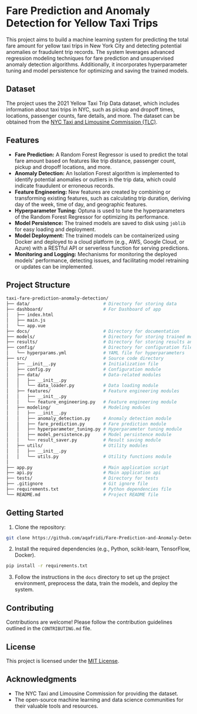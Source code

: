 # Fare Prediction and Anomaly Detection for Yellow Taxi Trips

This project aims to build a machine learning system for predicting the total fare amount for yellow taxi trips in New York City and detecting potential anomalies or fraudulent trip records. The system leverages advanced regression modeling techniques for fare prediction and unsupervised anomaly detection algorithms. Additionally, it incorporates hyperparameter tuning and model persistence for optimizing and saving the trained models.

## Dataset

The project uses the 2021 Yellow Taxi Trip Data dataset, which includes information about taxi trips in NYC, such as pickup and dropoff times, locations, passenger counts, fare details, and more. The dataset can be obtained from the [NYC Taxi and Limousine Commission (TLC)](https://www1.nyc.gov/site/tlc/about/tlc-trip-record-data.page).

## Features

- **Fare Prediction:** A Random Forest Regressor is used to predict the total fare amount based on features like trip distance, passenger count, pickup and dropoff locations, and more.
- **Anomaly Detection:** An Isolation Forest algorithm is implemented to identify potential anomalies or outliers in the trip data, which could indicate fraudulent or erroneous records.
- **Feature Engineering:** New features are created by combining or transforming existing features, such as calculating trip duration, deriving day of the week, time of day, and geographic features.
- **Hyperparameter Tuning:** Optuna is used to tune the hyperparameters of the Random Forest Regressor for optimizing its performance.
- **Model Persistence:** The trained models are saved to disk using `joblib` for easy loading and deployment.
- **Model Deployment:** The trained models can be containerized using Docker and deployed to a cloud platform (e.g., AWS, Google Cloud, or Azure) with a RESTful API or serverless function for serving predictions.
- **Monitoring and Logging:** Mechanisms for monitoring the deployed models' performance, detecting issues, and facilitating model retraining or updates can be implemented.

## Project Structure
```bash
taxi-fare-prediction-anomaly-detection/
├── data/                            # Directory for storing data
├── dashboard/                       # For Dashboard of app
│   ├── index.html
│   ├── main.js
│   └── app.vue
├── docs/                            # Directory for documentation
├── models/                          # Directory for storing trained models
├── results/                         # Directory for storing results and logs
├── config/                          # Directory for configuration files
│   └── hyperparams.yml              # YAML file for hyperparameters
├── src/                             # Source code directory
│   ├── __init__.py                  # Initialization file
│   ├── config.py                    # Configuration module
│   ├── data/                        # Data-related modules
│   │   ├── __init__.py
│   │   └── data_loader.py           # Data loading module
│   ├── features/                    # Feature engineering modules
│   │   ├── __init__.py
│   │   └── feature_engineering.py   # Feature engineering module
│   ├── modeling/                    # Modeling modules
│   │   ├── __init__.py
│   │   ├── anomaly_detection.py     # Anomaly detection module
│   │   ├── fare_prediction.py       # Fare prediction module
│   │   ├── hyperparameter_tuning.py # Hyperparameter tuning module
│   │   ├── model_persistence.py     # Model persistence module
│   │   └── result_saver.py          # Result saving module
│   ├── utils/                       # Utility modules
│   │   ├── __init__.py
│   │   └── utils.py                 # Utility functions module
│   
├── app.py                           # Main application script
├── api.py                           # Main application api
├── tests/                           # Directory for tests
├── .gitignore                       # Git ignore file
├── requirements.txt                 # Python dependencies file
└── README.md                        # Project README file

```

## Getting Started

1. Clone the repository:
```bash
git clone https://github.com/aqafridi/Fare-Prediction-and-Anomaly-Detection-for-Taxi-Trips.git
```
2. Install the required dependencies (e.g., Python, scikit-learn, TensorFlow, Docker).
```bash
pip install -r requirements.txt
```

3. Follow the instructions in the `docs` directory to set up the project environment, preprocess the data, train the models, and deploy the system.


## Contributing

Contributions are welcome! Please follow the contribution guidelines outlined in the `CONTRIBUTING.md` file.

## License

This project is licensed under the [MIT License](LICENSE).

## Acknowledgments

- The NYC Taxi and Limousine Commission for providing the dataset.
- The open-source machine learning and data science communities for their valuable tools and resources.
